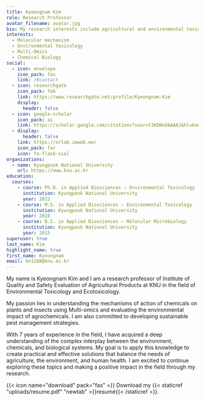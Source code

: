 ```yaml
---
title: Kyeongnam Kim
role: Research Professor
avatar_filename: avatar.jpg
bio: My research interests include agricultural and environmental toxicology.
interests:
  - Molecular mechanism
  - Environmental toxicology
  - Multi-Omics
  - Chemical Biology
social:
  - icon: envelope
    icon_pack: fas
    link: /#contact
  - icon: researchgate
    icon_pack: fab
    link: https://www.researchgate.net/profile/Kyeongnam-Kim
    display:
      header: false
  - icon: google-scholar
    icon_pack: ai
    link: https://scholar.google.com/citations?user=t1KDNnUAAAAJ&hl=ko&oi=ao
  - display:
      header: false
    link: https://orlab.imweb.me/
    icon_pack: far
    icon: fa-flask-vial
organizations:
  - name: Kyungpook National University
    url: https://www.knu.ac.kr
education:
  courses:
    - course: Ph.D. in Applied Biosciences – Environmental Toxicology
      institution: Kyungpook National University
      year: 2022
    - course: M.S. in Applied Biosciences – Environmental Toxicology
      institution: Kyungpook National University
      year: 2018
    - course: B.S. in Applied Biosciences – Molecular Microbiology
      institution: Kyungpook National University
      year: 2015
superuser: true
last_name: Kim
highlight_name: true
first_name: Kyeongnam
email: kn1188@knu.ac.kr
---
```

My name is Kyeongnam Kim and I am a research professor of Institute of Quality and Safety Evaluation of Agricultural Products at KNU in the field of Environmental Toxicology and Ecotoxicology. 

My passion lies in understanding the mechanisms of action of chemicals on plants and insects using Multi-omics and evaluating the environmental impact of agrochemicals. I am also committed to developing sustainable pest management strategies. 

With 7 years of experience in the field, I have acquired a deep understanding of the complex interplay between the environment, chemicals, and biological systems. My goal is to apply this knowledge to create practical and effective solutions that balance the needs of agriculture, the environment, and human health. I am excited to continue exploring these topics and making a positive impact in the field through my research.

{{< icon name="download" pack="fas" >}} Download my {{< staticref "uploads/resume.pdf" "newtab" >}}resumé{{< /staticref >}}.